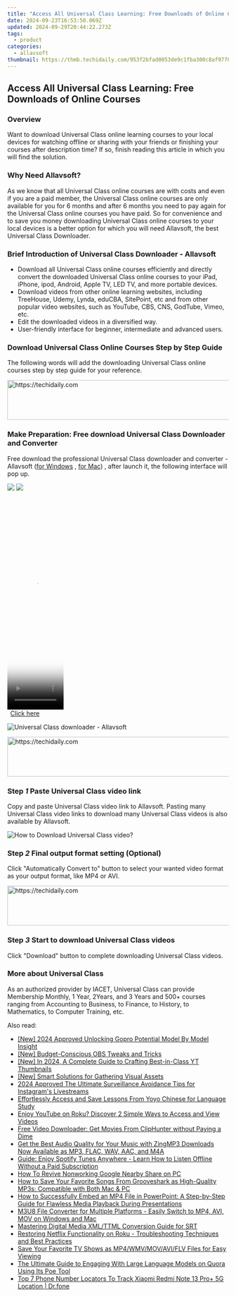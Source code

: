 ```yaml
---
title: "Access All Universal Class Learning: Free Downloads of Online Courses"
date: 2024-09-23T16:53:50.069Z
updated: 2024-09-29T20:44:22.273Z
tags:
  - product
categories:
  - allavsoft
thumbnail: https://thmb.techidaily.com/953f2bfad0053de9c1fba300c8af977033f308f5e7891f6b783242dd563fe50d.jpg
---
```


## Access All Universal Class Learning: Free Downloads of Online Courses

### Overview

Want to download Universal Class online learning courses to your local devices for watching offline or sharing with your friends or finishing your courses after description time? If so, finish reading this article in which you will find the solution.

### Why Need Allavsoft?

As we know that all Universal Class online courses are with costs and even if you are a paid member, the Universal Class online courses are only available for you for 6 months and after 6 months you need to pay again for the Universal Class online courses you have paid. So for convenience and to save you money downloading Universal Class online courses to your local devices is a better option for which you will need Allavsoft, the best Universal Class Downloader.

### Brief Introduction of Universal Class Downloader - Allavsoft

* Download all Universal Class online courses efficiently and directly convert the downloaded Universal Class online courses to your iPad, iPhone, ipod, Android, Apple TV, LED TV, and more portable devices.
* Download videos from other online learning websites, including TreeHouse, Udemy, Lynda, eduCBA, SitePoint, etc and from other popular video websites, such as YouTube, CBS, CNS, GodTube, Vimeo, etc.
* Edit the downloaded videos in a diversified way.
* User-friendly interface for beginner, intermediate and advanced users.

### Download Universal Class Online Courses Step by Step Guide

The following words will add the downloading Universal Class online courses step by step guide for your reference.

<!-- affiliate ads begin -->
<a href="https://ephamedtechinc.pxf.io/c/5597632/2137215/26400" target="_top" id="2137215">
  <img src="//a.impactradius-go.com/display-ad/26400-2137215" border="0" alt="https://techidaily.com" width="728" height="90"/>
</a>
<img height="0" width="0" src="https://ephamedtechinc.pxf.io/i/5597632/2137215/26400" style="position:absolute;visibility:hidden;" border="0" />
<!-- affiliate ads end -->

### Make Preparation: Free download Universal Class Downloader and Converter

Free download the professional Universal Class downloader and converter - Allavsoft ([for Windows](https://tools.techidaily.com/allavsoft/products/) , [for Mac](https://tools.techidaily.com/allavsoft/products/)) , after launch it, the following interface will pop up.

[![](https://www.allavsoft.com/how-to/../images/how-to/free-download-win.jpg)](https://tools.techidaily.com/allavsoft/products/) [![](https://www.allavsoft.com/how-to/../images/how-to/free-download-mac.jpg)](https://tools.techidaily.com/allavsoft/products/)

<!-- affiliate ads begin -->
<span id="1977004">
					<video width="128" height="480" style="cursor:pointer"
           poster="//a.impactradius-go.com/display-clicktoplayimage/1977004.png"
           onclick="if(!this.playClicked){this.play();this.setAttribute('controls',true);this.playClicked=true;}">
	   <source src="//a.impactradius-go.com/display-ad/22993-1977004">
	   <img src="//a.impactradius-go.com/display-clicktoplayimage/1977004.png" style="border: none; height: 100%; width: 100%; object-fit: contain">
	</video>
	<div style="width:80px;text-align:center"><a href="javascript:window.open(decodeURIComponent('https%3A%2F%2Fhomestyler.sjv.io%2Fc%2F5597632%2F1977004%2F22993'), '_blank');void(0);">Click here</a></div>
</span>
<img height="0" width="0" src="https://imp.pxf.io/i/5597632/1977004/22993" style="position:absolute;visibility:hidden;" border="0" />
<!-- affiliate ads end -->

![Universal Class downloader - Allavsoft](https://www.allavsoft.com/how-to/../images/allavsoft/screen-shot-600.jpg)

<!-- affiliate ads begin -->
<a href="https://unicoeye.pxf.io/c/5597632/2134243/18498" target="_top" id="2134243">
  <img src="//a.impactradius-go.com/display-ad/18498-2134243" border="0" alt="https://techidaily.com" width="728" height="90"/>
</a>
<img height="0" width="0" src="https://unicoeye.pxf.io/i/5597632/2134243/18498" style="position:absolute;visibility:hidden;" border="0" />
<!-- affiliate ads end -->

### Step _1_ Paste Universal Class video link

Copy and paste Universal Class video link to Allavsoft. Pasting many Universal Class video links to download many Universal Class videos is also available by Allavsoft.

![How to Download Universal Class video?](https://www.allavsoft.com/how-to/../images/how-to/sbs-on-demand-download/how-to-download-video-from-sbs-on-demand.jpg)

### Step _2_ Final output format setting (Optional)

Click "Automatically Convert to" button to select your wanted video format as your output format, like MP4 or AVI.

<!-- affiliate ads begin -->
<a href="https://ephamedtechinc.pxf.io/c/5597632/2136614/26400" target="_top" id="2136614">
  <img src="//a.impactradius-go.com/display-ad/26400-2136614" border="0" alt="https://techidaily.com" width="728" height="90"/>
</a>
<img height="0" width="0" src="https://ephamedtechinc.pxf.io/i/5597632/2136614/26400" style="position:absolute;visibility:hidden;" border="0" />
<!-- affiliate ads end -->

### Step _3_ Start to download Universal Class videos

Click "Download" button to complete downloading Universal Class videos.

### More about Universal Class

As an authorized provider by IACET, Universal Class can provide Membership Monthly, 1 Year, 2Years, and 3 Years and 500+ courses ranging from Accounting to Business, to Finance, to History, to Mathematics, to Computer Training, etc.

<ins class="adsbygoogle"
     style="display:block"
     data-ad-format="autorelaxed"
     data-ad-client="ca-pub-7571918770474297"
     data-ad-slot="1223367746"></ins>

<ins class="adsbygoogle"
     style="display:block"
     data-ad-client="ca-pub-7571918770474297"
     data-ad-slot="8358498916"
     data-ad-format="auto"
     data-full-width-responsive="true"></ins>

<span class="atpl-alsoreadstyle">Also read:</span>
<div><ul>
<li><a href="https://fox-http.techidaily.com/new-2024-approved-unlocking-gopro-potential-model-by-model-insight/"><u>[New] 2024 Approved Unlocking Gopro Potential Model By Model Insight</u></a></li>
<li><a href="https://screen-capture.techidaily.com/new-budget-conscious-obs-tweaks-and-tricks/"><u>[New] Budget-Conscious OBS Tweaks and Tricks</u></a></li>
<li><a href="https://youtube-docs.techidaily.com/n-2024-a-complete-guide-to-crafting-best-in-class-yt-thumbnails/"><u>[New] In 2024, A Complete Guide to Crafting Best-in-Class YT Thumbnails</u></a></li>
<li><a href="https://extra-guidance.techidaily.com/new-smart-solutions-for-gathering-visual-assets/"><u>[New] Smart Solutions for Gathering Visual Assets</u></a></li>
<li><a href="https://some-skills.techidaily.com/2024-approved-the-ultimate-surveillance-avoidance-tips-for-instagrams-livestreams/"><u>2024 Approved The Ultimate Surveillance Avoidance Tips for Instagram's Livestreams</u></a></li>
<li><a href="https://fox-web3.techidaily.com/effortlessly-access-and-save-lessons-from-yoyo-chinese-for-language-study/"><u>Effortlessly Access and Save Lessons From Yoyo Chinese for Language Study</u></a></li>
<li><a href="https://fox-web3.techidaily.com/enjoy-youtube-on-roku-discover-2-simple-ways-to-access-and-view-videos/"><u>Enjoy YouTube on Roku? Discover 2 Simple Ways to Access and View Videos</u></a></li>
<li><a href="https://fox-web3.techidaily.com/free-video-downloader-get-movies-from-cliphunter-without-paying-a-dime/"><u>Free Video Downloader: Get Movies From ClipHunter without Paying a Dime</u></a></li>
<li><a href="https://fox-web3.techidaily.com/get-the-best-audio-quality-for-your-music-with-zingmp3-downloads-now-available-as-mp3-flac-wav-aac-and-m4a/"><u>Get the Best Audio Quality for Your Music with ZingMP3 Downloads Now Available as MP3, FLAC, WAV, AAC, and M4A</u></a></li>
<li><a href="https://fox-web3.techidaily.com/guide-enjoy-spotify-tunes-anywhere-learn-how-to-listen-offline-without-a-paid-subscription/"><u>Guide: Enjoy Spotify Tunes Anywhere - Learn How to Listen Offline Without a Paid Subscription</u></a></li>
<li><a href="https://win11-tips.techidaily.com/how-to-revive-nonworking-google-nearby-share-on-pc/"><u>How To Revive Nonworking Google Nearby Share on PC</u></a></li>
<li><a href="https://fox-web3.techidaily.com/how-to-save-your-favorite-songs-from-grooveshark-as-high-quality-mp3s-compatible-with-both-mac-and-pc/"><u>How to Save Your Favorite Songs From Grooveshark as High-Quality MP3s: Compatible with Both Mac & PC</u></a></li>
<li><a href="https://fox-web3.techidaily.com/how-to-successfully-embed-an-mp4-file-in-powerpoint-a-step-by-step-guide-for-flawless-media-playback-during-presentations/"><u>How to Successfully Embed an MP4 File in PowerPoint: A Step-by-Step Guide for Flawless Media Playback During Presentations</u></a></li>
<li><a href="https://fox-web3.techidaily.com/m3u8-file-converter-for-multiple-platforms-easily-switch-to-mp4-avi-mov-on-windows-and-mac/"><u>M3U8 File Converter for Multiple Platforms - Easily Switch to MP4, AVI, MOV on Windows and Mac</u></a></li>
<li><a href="https://fox-info.techidaily.com/mastering-digital-media-xmlttml-conversion-guide-for-srt/"><u>Mastering Digital Media XML/TTML Conversion Guide for SRT</u></a></li>
<li><a href="https://tech-recovery.techidaily.com/restoring-netflix-functionality-on-roku-troubleshooting-techniques-and-best-practices/"><u>Restoring Netflix Functionality on Roku - Troubleshooting Techniques and Best Practices</u></a></li>
<li><a href="https://fox-web3.techidaily.com/save-your-favorite-tv-shows-as-mp4wmvmovaviflv-files-for-easy-viewing/"><u>Save Your Favorite TV Shows as MP4/WMV/MOV/AVI/FLV Files for Easy Viewing</u></a></li>
<li><a href="https://tech-hub.techidaily.com/the-ultimate-guide-to-engaging-with-large-language-models-on-quora-using-its-poe-tool/"><u>The Ultimate Guide to Engaging With Large Language Models on Quora Using Its Poe Tool</u></a></li>
<li><a href="https://android-location-track.techidaily.com/top-7-phone-number-locators-to-track-xiaomi-redmi-note-13-proplus-5g-location-drfone-by-drfone-virtual-android/"><u>Top 7 Phone Number Locators To Track Xiaomi Redmi Note 13 Pro+ 5G Location | Dr.fone</u></a></li>
</ul></div>

